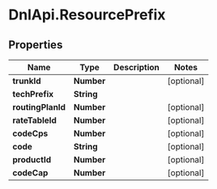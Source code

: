 # DnlApi.ResourcePrefix

## Properties
Name | Type | Description | Notes
------------ | ------------- | ------------- | -------------
**trunkId** | **Number** |  | [optional] 
**techPrefix** | **String** |  | 
**routingPlanId** | **Number** |  | [optional] 
**rateTableId** | **Number** |  | [optional] 
**codeCps** | **Number** |  | [optional] 
**code** | **String** |  | [optional] 
**productId** | **Number** |  | [optional] 
**codeCap** | **Number** |  | [optional] 


